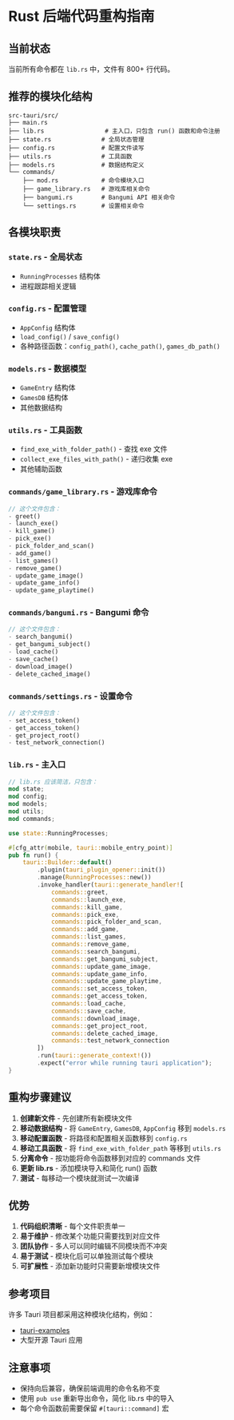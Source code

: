 # Rust 后端代码重构指南

## 当前状态
当前所有命令都在 `lib.rs` 中，文件有 800+ 行代码。

## 推荐的模块化结构

```
src-tauri/src/
├── main.rs
├── lib.rs                 # 主入口，只包含 run() 函数和命令注册
├── state.rs              # 全局状态管理
├── config.rs             # 配置文件读写
├── utils.rs              # 工具函数
├── models.rs             # 数据结构定义
└── commands/
    ├── mod.rs            # 命令模块入口
    ├── game_library.rs   # 游戏库相关命令
    ├── bangumi.rs        # Bangumi API 相关命令
    └── settings.rs       # 设置相关命令
```

## 各模块职责

### `state.rs` - 全局状态
- `RunningProcesses` 结构体
- 进程跟踪相关逻辑

### `config.rs` - 配置管理
- `AppConfig` 结构体
- `load_config()` / `save_config()`
- 各种路径函数：`config_path()`, `cache_path()`, `games_db_path()`

### `models.rs` - 数据模型
- `GameEntry` 结构体
- `GamesDB` 结构体
- 其他数据结构

### `utils.rs` - 工具函数
- `find_exe_with_folder_path()` - 查找 exe 文件
- `collect_exe_files_with_path()` - 递归收集 exe
- 其他辅助函数

### `commands/game_library.rs` - 游戏库命令
```rust
// 这个文件包含：
- greet()
- launch_exe()
- kill_game()
- pick_exe()
- pick_folder_and_scan()
- add_game()
- list_games()
- remove_game()
- update_game_image()
- update_game_info()
- update_game_playtime()
```

### `commands/bangumi.rs` - Bangumi 命令
```rust
// 这个文件包含：
- search_bangumi()
- get_bangumi_subject()
- load_cache()
- save_cache()
- download_image()
- delete_cached_image()
```

### `commands/settings.rs` - 设置命令
```rust
// 这个文件包含：
- set_access_token()
- get_access_token()
- get_project_root()
- test_network_connection()
```

### `lib.rs` - 主入口
```rust
// lib.rs 应该简洁，只包含：
mod state;
mod config;
mod models;
mod utils;
mod commands;

use state::RunningProcesses;

#[cfg_attr(mobile, tauri::mobile_entry_point)]
pub fn run() {
    tauri::Builder::default()
        .plugin(tauri_plugin_opener::init())
        .manage(RunningProcesses::new())
        .invoke_handler(tauri::generate_handler![
            commands::greet,
            commands::launch_exe,
            commands::kill_game,
            commands::pick_exe,
            commands::pick_folder_and_scan,
            commands::add_game,
            commands::list_games,
            commands::remove_game,
            commands::search_bangumi,
            commands::get_bangumi_subject,
            commands::update_game_image,
            commands::update_game_info,
            commands::update_game_playtime,
            commands::set_access_token,
            commands::get_access_token,
            commands::load_cache,
            commands::save_cache,
            commands::download_image,
            commands::get_project_root,
            commands::delete_cached_image,
            commands::test_network_connection
        ])
        .run(tauri::generate_context!())
        .expect("error while running tauri application");
}
```

## 重构步骤建议

1. **创建新文件** - 先创建所有新模块文件
2. **移动数据结构** - 将 `GameEntry`, `GamesDB`, `AppConfig` 移到 `models.rs`
3. **移动配置函数** - 将路径和配置相关函数移到 `config.rs`
4. **移动工具函数** - 将 `find_exe_with_folder_path` 等移到 `utils.rs`
5. **分离命令** - 按功能将命令函数移到对应的 commands 文件
6. **更新 lib.rs** - 添加模块导入和简化 run() 函数
7. **测试** - 每移动一个模块就测试一次编译

## 优势

1. **代码组织清晰** - 每个文件职责单一
2. **易于维护** - 修改某个功能只需要找到对应文件
3. **团队协作** - 多人可以同时编辑不同模块而不冲突
4. **易于测试** - 模块化后可以单独测试每个模块
5. **可扩展性** - 添加新功能时只需要新增模块文件

## 参考项目

许多 Tauri 项目都采用这种模块化结构，例如：
- [tauri-examples](https://github.com/tauri-apps/tauri/tree/dev/examples)
- 大型开源 Tauri 应用

## 注意事项

- 保持向后兼容，确保前端调用的命令名称不变
- 使用 `pub use` 重新导出命令，简化 lib.rs 中的导入
- 每个命令函数前需要保留 `#[tauri::command]` 宏
